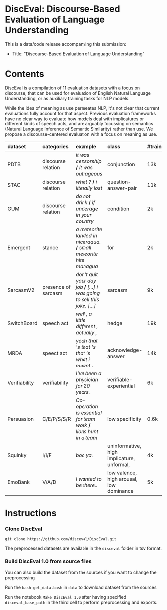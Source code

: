 # DiscEval: Discourse-Based Evaluation of Language Understanding

This is a data/code release accompanying this submission:

- Title: "Discourse-Based Evaluation of Language Understanding"


# Contents

DiscEval is a compilation of 11 evaluation datasets with a focus on discourse, that can be used for evaluation of English Natural Language Understanding, or as auxiliary training tasks for NLP models.

While the idea of meaning as use permeates NLP, it's not clear that current evaluations fully account for that aspect. Previous evaluation frameworks have no clear way to evaluate how models deal with implicatures or different kinds of speech acts, and are arguably focussing on semantics (Natural Language Inference of Semantic Similarity) rather than use. 
We propose a discourse-centered evaluation with a focus on meaning as use. 



| dataset       | categories          | example                                                      | class                                      | #train |
| :------------ | :------------------ | :----------------------------------------------------------- | :----------------------------------------- | :----- |
| PDTB          | discourse relation  | *it was censorship* **/** *it was outrageous*                | conjunction                                | 13k    |
| STAC          | discourse relation  | *what ?* **/** *i literally lost*                            | question-answer-pair                       | 11k    |
| GUM           | discourse relation  | *do not drink* **/** *if underage in your country*           | condition                                  | 2k     |
| Emergent      | stance              | *a meteorite landed in nicaragua.* **/** *small meteorite hits managua* | for                                        | 2k     |
| SarcasmV2     | presence of sarcasm | *don't quit your day job* **/** *[...] i was going to sell this joke. [...]* | sarcasm                                    | 9k     |
| SwitchBoard   | speech act          | *well , a little different , actually ,*                     | hedge                                      | 19k    |
| MRDA          | speect act          | *yeah that 's that 's that 's what i meant .*                | acknowledge-answer                         | 14k    |
| Verifiability | verifiability       | *I've been a physician for 20 years.*                        | verifiable-experiential                    | 6k     |
| Persuasion    | C/E/P/S/S/R         | *Co-operation is essential for team work* **/** *lions hunt in a team* | low specificity                            | 0.6k   |
| Squinky       | I/I/F               | *boo ya.*                                                    | uninformative, high implicature, unformal, | 4k     |
| EmoBank       | V/A/D               | *I wanted to be there..*                                     | low valence, high arousal, low dominance   | 5k     |

# Instructions

### Clone DiscEval

`git clone https://github.com/disceval/DiscEval.git`

The preprocessed datasets are available in the `disceval` folder in tsv format. 



### Build DiscEval 1.0 from source files

You can also build the dataset from the sources if you want to change the preprocessing

Run the `bash get_data.bash` in `data` to download dataset from the sources

Run the notebook `Make DiscEval 1.0` after having specified `disceval_base_path` in the third cell to perform preprocessing and exports.

